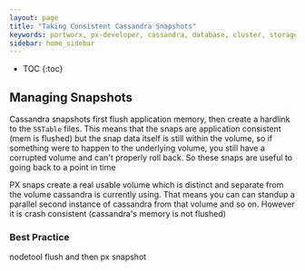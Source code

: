 ```yaml
---
layout: page
title: "Taking Consistent Cassandra Snapshots"
keywords: portworx, px-developer, cassandra, database, cluster, storage, snapshots, snaps, backup
sidebar: home_sidebar
---
```


* TOC
{:toc}

## Managing Snapshots
Cassandra snapshots first flush application memory, then create a hardlink to the `SSTable` files.  This means that the snaps are application consistent (mem is flushed) but the snap data itself is still within the volume, so if something were to happen to the underlying volume, you still have a corrupted volume and can't properly roll back.  So these snaps are useful to going back to a point in time

PX snaps create a real usable volume which is distinct and separate from the volume cassandra is currently using.  That means you can can standup a parallel second instance of cassandra from that volume and so on.  However it is crash consistent (cassandra's memory is not flushed)

### Best Practice
nodetool flush and then px snapshot
